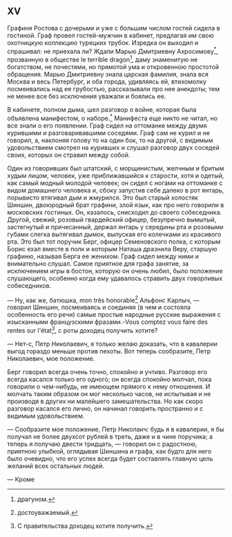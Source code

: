 ## XV

Графиня Ростова с дочерьми и уже с большим числом гостей сидела в гостиной. Граф провел гостей-мужчин в кабинет, предлагая им свою охотницкую коллекцию турецких трубок. Изредка он выходил и спрашивал: не приехала ли? Ждали Марью Дмитриевну Ахросимову[<sup>\*</sup>](#c_51), прозванную в обществе le terrible dragon[^141], даму знаменитую не богатством, не почестями, но прямотой ума и откровенною простотой обращения. Марью Дмитриевну знала царская фамилия, знала вся Москва и весь Петербург, и оба города, удивляясь ей, втихомолку посмеивались над ее грубостью, рассказывали про нее анекдоты; тем не менее все без исключения уважали и боялись ее.

В кабинете, полном дыма, шел разговор о войне, которая была объявлена манифестом, о наборе.[<sup>\*</sup>](#c_52) Манифеста еще никто не читал, но все знали о его появлении. Граф сидел на оттоманке между двумя курившими и разговаривавшими соседями. Граф сам не курил и не говорил, а, наклоняя голову то на один бок, то на другой, с видимым удовольствием смотрел на куривших и слушал разговор двух соседей своих, которых он стравил между собой.

Один из говоривших был штатский, с морщинистым, желчным и бритым худым лицом, человек, уже приближавшийся к старости, хотя и одетый, как самый модный молодой человек; он сидел с ногами на оттоманке с видом домашнего человека и, сбоку запустив себе далеко в рот янтарь, порывисто втягивал дым и жмурился. Это был старый холостяк Шиншин, двоюродный брат графини, злой язык, как про него говорили в московских гостиных. Он, казалось, снисходил до своего собеседника. Другой, свежий, розовый гвардейский офицер, безупречно вымытый, застегнутый и причесанный, держал янтарь у сеpeдины рта и розовыми губами слегка вытягивал дымок, выпуская его колечками из красивого рта. Это был тот поручик Берг, офицер Семеновского полка, с которым Борис ехал вместе в полк и которым Наташа дразнила Веру, старшую графиню, называя Берга ее женихом. Граф сидел между ними и внимательно слушал. Самое приятное для графа занятие, за исключением игры в бостон, которую он очень любил, было положение слушающего, особенно когда ему удавалось стравить двух говорливых собеседников.

— Ну, как же, батюшка, mon très honorable[^142] Альфонс Карлыч, — говорил Шиншин, посмеиваясь и соединяя (в чем и состояла особенность его речи) самые простые народные русские выражения с изысканными французскими фразами.-Vous comptez vous faire des rentes sur l'état[^143], с роты доходец получить хотите?

— Нет-с, Петр Николаевич, я только желаю доказать, что в кавалерии выгод гораздо меньше против пехоты. Вот теперь сообразите, Петр Николаевич, мое положение.

Берг говорил всегда очень точно, спокойно и учтиво. Разговор его всегда касался только его одного; он всегда спокойно молчал, пока говорили о чем-нибудь, не имеющем прямого к нему отношения. И молчать таким образом он мог несколько часов, не испытывая и не производя в других ни малейшего замешательства. Но как скоро разговор касался его лично, он начинал говорить пространно и с видимым удовольствием.

— Сообразите мое положение, Петр Николаич: будь я в кавалерии, я бы получал не более двухсот рублей в треть, даже и в чине поручика; а теперь я получаю двести тридцать, — говорил он с радостною, приятною улыбкой, оглядывая Шиншина и графа, как будто для него было очевидно, что его успех всегда будет составлять главную цель желаний всех остальных людей.

— Кроме

[^141]: драгуном.

[^142]: достоуважаемый.

[^143]: С правительства доходец хотите получить.